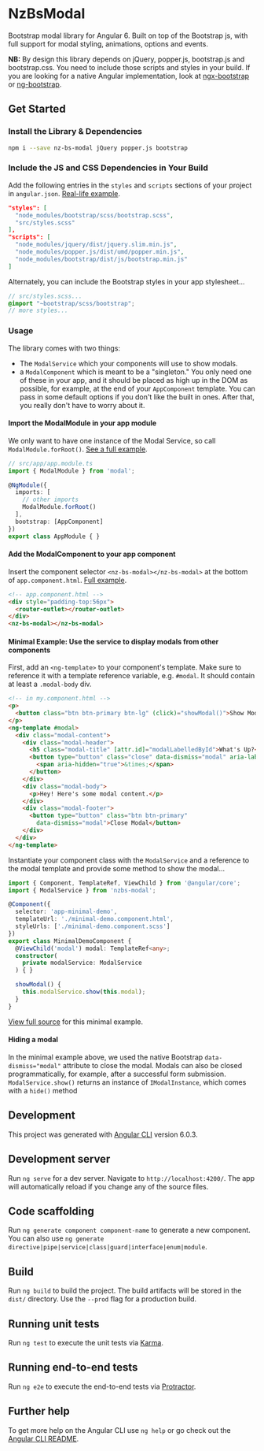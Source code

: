 # NzBsModal

Bootstrap modal library for Angular 6. Built on top of the Bootstrap js, with full support for modal styling, animations, options and events.


**NB:** By design this library depends on jQuery, popper.js, bootstrap.js and bootstrap.css. You need to include those scripts and styles in your build. If you are looking for a native Angular implementation, look at [ngx-bootstrap](https://github.com/valor-software/ngx-bootstrap) or [ng-bootstrap](https://ng-bootstrap.github.io).

## Get Started
### Install the Library &amp; Dependencies
```bash
npm i --save nz-bs-modal jQuery popper.js bootstrap
```
### Include the JS and CSS Dependencies in Your Build

Add the following entries in the `styles` and `scripts` sections of your project in `angular.json`. [Real-life example](https://github.com/nowzoo/nz-bs-modal/blob/master/angular.json#L32).
```json
"styles": [
  "node_modules/bootstrap/scss/bootstrap.scss",
  "src/styles.scss"
],
"scripts": [
  "node_modules/jquery/dist/jquery.slim.min.js",
  "node_modules/popper.js/dist/umd/popper.min.js",
  "node_modules/bootstrap/dist/js/bootstrap.min.js"
]

```

Alternately, you can include the Bootstrap styles in your app stylesheet...

```scss
// src/styles.scss...
@import "~bootstrap/scss/bootstrap";
// more styles...
```

### Usage

The library comes with two things:
 - The `ModalService` which your components will use to show modals.
 - a `ModalComponent` which is meant to be a "singleton." You only need one of these in your app, and it should be placed as high up in the DOM as possible, for example, at the end of your `AppComponent` template. You can pass in some default options if you don't like the built in ones. After that, you really don't have to worry about it.

#### Import the ModalModule in your app module

We only want to have one instance of the Modal Service, so call `ModalModule.forRoot()`. [See a full example](https://github.com/nowzoo/nz-bs-modal/blob/master/src/app/app.module.ts#L1).


```ts
// src/app/app.module.ts
import { ModalModule } from 'modal';

@NgModule({
  imports: [
    // other imports
    ModalModule.forRoot()
  ],
  bootstrap: [AppComponent]
})
export class AppModule { }
```


#### Add the ModalComponent to your app component
Insert the component selector `<nz-bs-modal></nz-bs-modal>` at the bottom of `app.component.html`. [Full example](https://github.com/nowzoo/nz-bs-modal/blob/master/src/app/app.component.html#L1).
```html
<!-- app.component.html -->
<div style="padding-top:56px">
  <router-outlet></router-outlet>
</div>
<nz-bs-modal></nz-bs-modal>
```
#### Minimal Example: Use the service to display modals from other components

First, add an `<ng-template>` to your component's template. Make sure to reference it with a template reference variable, e.g. `#modal`. It should contain at least a `.modal-body` div.

```html
<!-- in my.component.html -->
<p>
  <button class="btn btn-primary btn-lg" (click)="showModal()">Show Modal</button>
</p>
<ng-template #modal>
  <div class="modal-content">
    <div class="modal-header">
      <h5 class="modal-title" [attr.id]="modalLabelledById">What's Up?</h5>
      <button type="button" class="close" data-dismiss="modal" aria-label="Close">
        <span aria-hidden="true">&times;</span>
      </button>
    </div>
    <div class="modal-body">
      <p>Hey! Here's some modal content.</p>
    </div>
    <div class="modal-footer">
      <button type="button" class="btn btn-primary"
        data-dismiss="modal">Close Modal</button>
    </div>
  </div>
</ng-template>
```

Instantiate your component class with the `ModalService` and a reference to the modal template and provide some method to show the modal...
```ts
import { Component, TemplateRef, ViewChild } from '@angular/core';
import { ModalService } from 'nzbs-modal';

@Component({
  selector: 'app-minimal-demo',
  templateUrl: './minimal-demo.component.html',
  styleUrls: ['./minimal-demo.component.scss']
})
export class MinimalDemoComponent {
  @ViewChild('modal') modal: TemplateRef<any>;
  constructor(
    private modalService: ModalService
  ) { }

  showModal() {
    this.modalService.show(this.modal);
  }
}
```
[View full source](https://github.com/nowzoo/nz-bs-modal/blob/master/src/app/minimal-demo) for this minimal example.

#### Hiding a modal

In the minimal example above, we used the native Bootstrap `data-dismiss="modal"` attribute to close the modal. Modals can also be closed programmatically, for example, after a successful form submission. `ModalService.show()` returns an instance of `IModalInstance`, which comes with a `hide()` method






## Development
This project was generated with [Angular CLI](https://github.com/angular/angular-cli) version 6.0.3.

## Development server

Run `ng serve` for a dev server. Navigate to `http://localhost:4200/`. The app will automatically reload if you change any of the source files.

## Code scaffolding

Run `ng generate component component-name` to generate a new component. You can also use `ng generate directive|pipe|service|class|guard|interface|enum|module`.

## Build

Run `ng build` to build the project. The build artifacts will be stored in the `dist/` directory. Use the `--prod` flag for a production build.

## Running unit tests

Run `ng test` to execute the unit tests via [Karma](https://karma-runner.github.io).

## Running end-to-end tests

Run `ng e2e` to execute the end-to-end tests via [Protractor](http://www.protractortest.org/).

## Further help

To get more help on the Angular CLI use `ng help` or go check out the [Angular CLI README](https://github.com/angular/angular-cli/blob/master/README.md).
